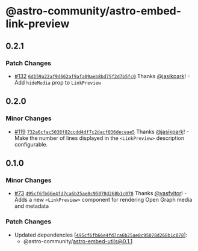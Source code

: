# @astro-community/astro-embed-link-preview

## 0.2.1

### Patch Changes

- [#132](https://github.com/delucis/astro-embed/pull/132) [`6d159a22af9d662af9afa09aeb8bd75f2d7b5fc0`](https://github.com/delucis/astro-embed/commit/6d159a22af9d662af9afa09aeb8bd75f2d7b5fc0) Thanks [@jasikpark](https://github.com/jasikpark)! - Add `hideMedia` prop to `LinkPreview`

## 0.2.0

### Minor Changes

- [#119](https://github.com/delucis/astro-embed/pull/119) [`732a6cfac5038f82ccdd4df7c2dacf036deceae5`](https://github.com/delucis/astro-embed/commit/732a6cfac5038f82ccdd4df7c2dacf036deceae5) Thanks [@jasikpark](https://github.com/jasikpark)! - Make the number of lines displayed in the `<LinkPreview>` description configurable.

## 0.1.0

### Minor Changes

- [#73](https://github.com/delucis/astro-embed/pull/73) [`495cf6fb66e4fd7ca6b25ae8c95078d268b1c078`](https://github.com/delucis/astro-embed/commit/495cf6fb66e4fd7ca6b25ae8c95078d268b1c078) Thanks [@vasfvitor](https://github.com/vasfvitor)! - Adds a new `<LinkPreview>` component for rendering Open Graph media and metadata

### Patch Changes

- Updated dependencies [[`495cf6fb66e4fd7ca6b25ae8c95078d268b1c078`](https://github.com/delucis/astro-embed/commit/495cf6fb66e4fd7ca6b25ae8c95078d268b1c078)]:
  - @astro-community/astro-embed-utils@0.1.1
